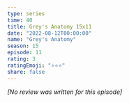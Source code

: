 ```yaml
---
type: series
time: 40
title: Grey's Anatomy 15x11
date: "2022-08-12T00:00:00"
name: "Grey's Anatomy"
season: 15
episode: 11
rating: 3
ratingEmoji: "⭐️⭐️⭐️"
share: false
---
```


_[No review was written for this episode]_
